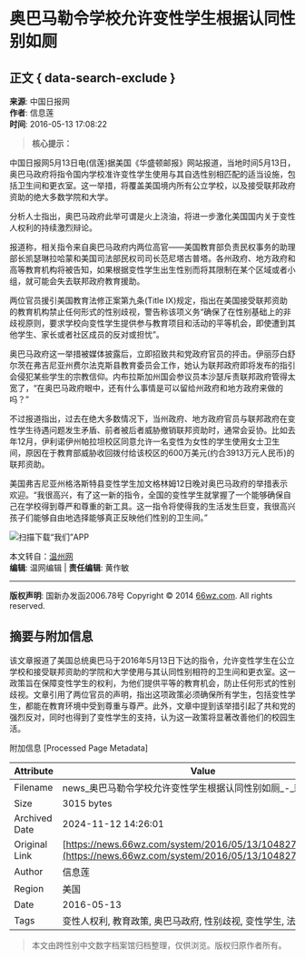 # 奥巴马勒令学校允许变性学生根据认同性别如厕

## 正文 { data-search-exclude }


**来源**: 中国日报网  
**作者**: 信息莲  
**时间**: 2016-05-13 17:08:22  

> **核心提示：**

中国日报网5月13日电(信莲)据美国《华盛顿邮报》网站报道，当地时间5月13日，奥巴马政府将指令国内学校准许变性学生使用与其自选性别相匹配的适当设施，包括卫生间和更衣室。这一举措，将覆盖美国境内所有公立学校，以及接受联邦政府资助的绝大多数学院和大学。

分析人士指出，奥巴马政府此举可谓是火上浇油，将进一步激化美国国内关于变性人权利的持续激烈辩论。

报道称，相关指令来自奥巴马政府内两位高官——美国教育部负责民权事务的助理部长凯瑟琳拉哈蒙和美国司法部民权司司长范尼塔古普塔。各州政府、地方政府和高等教育机构将被告知，如果根据变性学生出生性别而将其限制在某个区域或者小组，就可能会失去联邦政府教育援助。

两位官员援引美国教育法修正案第九条(Title IX)规定，指出在美国接受联邦资助的教育机构禁止任何形式的性别歧视，警告称该项义务“确保了在性别基础上的非歧视原则，要求学校向变性学生提供参与教育项目和活动的平等机会，即使遭到其他学生、家长或者社区成员的反对或担忧”。

奥巴马政府这一举措被媒体披露后，立即招致共和党政府官员的抨击。伊丽莎白舒尔茨在弗吉尼亚州费尔法克斯县教育委员会工作，她认为联邦政府即将发布的指引会侵犯某些学生的宗教信仰。内布拉斯加州国会参议员本沙瑟斥责联邦政府管得太宽了，“在奥巴马政府眼中，还有什么事情是可以留给州政府和地方政府来做的吗？”

不过报道指出，过去在绝大多数情况下，当州政府、地方政府官员与联邦政府在变性学生待遇问题发生矛盾、前者被后者威胁撤销联邦资助时，通常会妥协。比如去年12月，伊利诺伊州帕拉坦校区同意允许一名变性为女性的学生使用女士卫生间，原因在于教育部威胁收回拨付给该校区的600万美元(约合3913万元人民币)的联邦资助。

美国弗吉尼亚州格洛斯特县变性学生加文格林姆12日晚对奥巴马政府的举措表示欢迎。“我很高兴，有了这一新的指令，全国的变性学生就掌握了一个能够确保自己在学校得到尊严和尊重的新工具。这一指令将使得我的生活发生巨变，我很高兴孩子们能够自由地选择能够真正反映他们性别的卫生间。”

![扫描下载“我们”APP](https://news.66wz.com/images/604.gif)

本文转自：[温州网](http://www.66wz.com)  
**编辑**: 温网编辑 | **责任编辑**: 黄作敏  

---

**版权声明**: 国新办发函2006.78号 Copyright © 2014 [66wz.com](http://www.66wz.com). All rights reserved.

## 摘要与附加信息

<!-- tcd_abstract -->
该文章报道了美国总统奥巴马于2016年5月13日下达的指令，允许变性学生在公立学校和接受联邦资助的学院和大学使用与其认同性别相符的卫生间和更衣室。这一政策旨在保障变性学生的权利，为他们提供平等的教育机会，防止任何形式的性别歧视。文章引用了两位官员的声明，指出这项政策必须确保所有学生，包括变性学生，都能在教育环境中受到尊重与尊严。此外，文章中提到该举措引起了共和党的强烈反对，同时也得到了变性学生的支持，认为这一政策将显著改善他们的校园生活。
<!-- tcd_abstract_end -->

附加信息 [Processed Page Metadata]

| Attribute       | Value                                  |
|-----------------|----------------------------------------|
| Filename        | news_奥巴马勒令学校允许变性学生根据认同性别如厕_-_新闻.md                             |
| Size            | 3015 bytes                           |
| Archived Date   | 2024-11-12 14:26:01                             |
| Original Link   | [https://news.66wz.com/system/2016/05/13/104827933.shtml](https://news.66wz.com/system/2016/05/13/104827933.shtml)                       |
| Author          | 信息莲                               |
| Region          | 美国                               |
| Date            | 2016-05-13                                 |
| Tags            | 变性人权利, 教育政策, 奥巴马政府, 性别歧视, 变性学生, 法律政策                                 |
>
> 本文由跨性别中文数字档案馆归档整理，仅供浏览。版权归原作者所有。
>